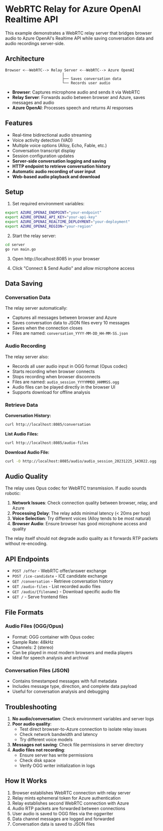 # WebRTC Relay for Azure OpenAI Realtime API

This example demonstrates a WebRTC relay server that bridges browser audio to Azure OpenAI's Realtime API while saving conversation data and audio recordings server-side.

## Architecture

```
Browser <--WebRTC--> Relay Server <--WebRTC--> Azure OpenAI
                          |
                          ├── Saves conversation data
                          └── Records user audio
```

- **Browser**: Captures microphone audio and sends it via WebRTC
- **Relay Server**: Forwards audio between browser and Azure, saves messages and audio
- **Azure OpenAI**: Processes speech and returns AI responses

## Features

- Real-time bidirectional audio streaming
- Voice activity detection (VAD)
- Multiple voice options (Alloy, Echo, Fable, etc.)
- Conversation transcript display
- Session configuration updates
- **Server-side conversation logging and saving**
- **HTTP endpoint to retrieve conversation history**
- **Automatic audio recording of user input**
- **Web-based audio playback and download**

## Setup

1. Set required environment variables:
```bash
export AZURE_OPENAI_ENDPOINT="your-endpoint"
export AZURE_OPENAI_API_KEY="your-api-key"
export AZURE_OPENAI_REALTIME_DEPLOYMENT="your-deployment"
export AZURE_OPENAI_REGION="your-region"
```

2. Start the relay server:
```bash
cd server
go run main.go
```

3. Open http://localhost:8085 in your browser

4. Click "Connect & Send Audio" and allow microphone access

## Data Saving

### Conversation Data
The relay server automatically:
- Captures all messages between browser and Azure
- Saves conversation data to JSON files every 10 messages
- Saves when the connection closes
- Files are named: `conversation_YYYY-MM-DD_HH-MM-SS.json`

### Audio Recording
The relay server also:
- Records all user audio input in OGG format (Opus codec)
- Starts recording when browser connects
- Stops recording when browser disconnects
- Files are named: `audio_session_YYYYMMDD_HHMMSS.ogg`
- Audio files can be played directly in the browser UI
- Supports download for offline analysis

### Retrieve Data

**Conversation History:**
```bash
curl http://localhost:8085/conversation
```

**List Audio Files:**
```bash
curl http://localhost:8085/audio-files
```

**Download Audio File:**
```bash
curl -O http://localhost:8085/audio/audio_session_20231225_143022.ogg
```

## Audio Quality

The relay uses Opus codec for WebRTC transmission. If audio sounds robotic:

1. **Network Issues**: Check connection quality between browser, relay, and Azure
2. **Processing Delay**: The relay adds minimal latency (< 20ms per hop)
3. **Voice Selection**: Try different voices (Alloy tends to be most natural)
4. **Browser Audio**: Ensure browser has good microphone access and quality

The relay itself should not degrade audio quality as it forwards RTP packets without re-encoding.

## API Endpoints

- `POST /offer` - WebRTC offer/answer exchange
- `POST /ice-candidate` - ICE candidate exchange  
- `GET /conversation` - Retrieve conversation history
- `GET /audio-files` - List recorded audio files
- `GET /audio/{filename}` - Download specific audio file
- `GET /` - Serve frontend files

## File Formats

### Audio Files (OGG/Opus)
- Format: OGG container with Opus codec
- Sample Rate: 48kHz
- Channels: 2 (stereo)
- Can be played in most modern browsers and media players
- Ideal for speech analysis and archival

### Conversation Files (JSON)
- Contains timestamped messages with full metadata
- Includes message type, direction, and complete data payload
- Useful for conversation analysis and debugging

## Troubleshooting

1. **No audio/conversation**: Check environment variables and server logs
2. **Poor audio quality**: 
   - Test direct browser-to-Azure connection to isolate relay issues
   - Check network bandwidth and latency
   - Try different voice models
3. **Messages not saving**: Check file permissions in server directory
4. **Audio files not recording**: 
   - Ensure server has write permissions
   - Check disk space
   - Verify OGG writer initialization in logs

## How It Works

1. Browser establishes WebRTC connection with relay server
2. Relay mints ephemeral token for Azure authentication
3. Relay establishes second WebRTC connection with Azure
4. Audio RTP packets are forwarded between connections
5. User audio is saved to OGG files via the oggwriter
6. Data channel messages are logged and forwarded
7. Conversation data is saved to JSON files 